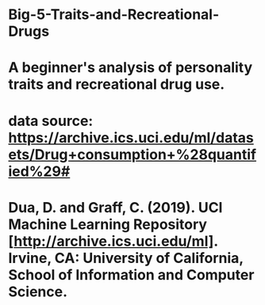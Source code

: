 # Big-5-Traits-and-Recreational-Drugs
# A beginner's analysis of personality traits and recreational drug use.


# data source: https://archive.ics.uci.edu/ml/datasets/Drug+consumption+%28quantified%29#
# Dua, D. and Graff, C. (2019). UCI Machine Learning Repository [http://archive.ics.uci.edu/ml]. Irvine, CA: University of California, School of Information and Computer Science.
